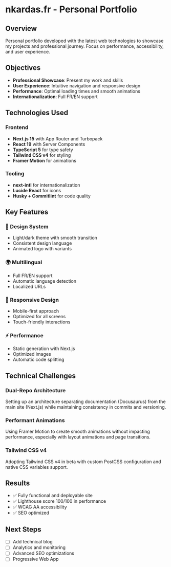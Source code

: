 # nkardas.fr - Personal Portfolio

## Overview

Personal portfolio developed with the latest web technologies to showcase my projects and professional journey. Focus on performance, accessibility, and user experience.

## Objectives

- **Professional Showcase**: Present my work and skills
- **User Experience**: Intuitive navigation and responsive design
- **Performance**: Optimal loading times and smooth animations
- **Internationalization**: Full FR/EN support

## Technologies Used

### Frontend
- **Next.js 15** with App Router and Turbopack
- **React 19** with Server Components
- **TypeScript 5** for type safety
- **Tailwind CSS v4** for styling
- **Framer Motion** for animations

### Tooling
- **next-intl** for internationalization
- **Lucide React** for icons
- **Husky + Commitlint** for code quality

## Key Features

### 🎨 Design System
- Light/dark theme with smooth transition
- Consistent design language
- Animated logo with variants

### 🌍 Multilingual
- Full FR/EN support
- Automatic language detection
- Localized URLs

### 📱 Responsive Design
- Mobile-first approach
- Optimized for all screens
- Touch-friendly interactions

### ⚡ Performance
- Static generation with Next.js
- Optimized images
- Automatic code splitting

## Technical Challenges

### Dual-Repo Architecture
Setting up an architecture separating documentation (Docusaurus) from the main site (Next.js) while maintaining consistency in commits and versioning.

### Performant Animations
Using Framer Motion to create smooth animations without impacting performance, especially with layout animations and page transitions.

### Tailwind CSS v4
Adopting Tailwind CSS v4 in beta with custom PostCSS configuration and native CSS variables support.

## Results

- ✅ Fully functional and deployable site
- ✅ Lighthouse score 100/100 in performance
- ✅ WCAG AA accessibility
- ✅ SEO optimized

## Next Steps

- [ ] Add technical blog
- [ ] Analytics and monitoring
- [ ] Advanced SEO optimizations
- [ ] Progressive Web App
